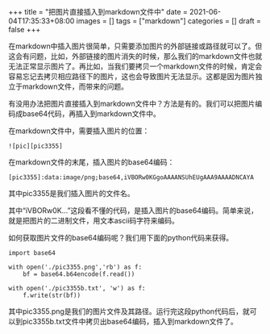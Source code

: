 +++
title = "把图片直接插入到markdown文件中"
date = 2021-06-04T17:35:33+08:00
images = []
tags = ["markdown"]
categories = []
draft = false
+++

在markdown中插入图片很简单，只需要添加图片的外部链接或路径就可以了。但这会有问题，比如，外部链接的图片消失的时候，那么我们的markdown文件也就无法正常显示图片了。再比如，当我们要拷贝一个markdown文件的时候，肯定会容易忘记去拷贝相应路径下的图片，这也会导致图片无法显示。这都是因为图片独立于markdown文件，而带来的问题。

有没用办法把图片直接插入到markdown文件中？方法是有的。我们可以把图片编码成base64代码，再插入到markdown文件中。

在markdown文件中，需要插入图片的位置：

```
![pic][pic3355]
```

在markdown文件的末尾，插入图片的base64编码：

```
[pic3355]:data:image/png;base64,iVBORw0KGgoAAAANSUhEUgAAA9AAAADNCAYA
```

其中pic3355是我们插入图片的文件名。

其中“iVBORw0K...”这段看不懂的代码，是插入图片的base64编码。简单来说，就是把图片的二进制文件，用文本ascii码字符来编码。

如何获取图片文件的base64编码呢？我们用下面的python代码来获得。

```
import base64

with open('./pic3355.png','rb') as f:
    bf = base64.b64encode(f.read())

with open('./pic3355b.txt', 'w') as f:
    f.write(str(bf))
```

其中pic3355.png是我们的图片文件及其路径。运行完这段python代码后，就可以到pic3355b.txt文件中拷贝出base64编码，插入到markdown文件了。